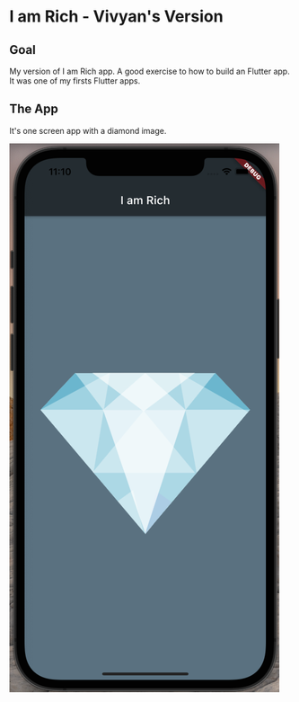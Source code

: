 # I am Rich - Vivyan's Version 

## Goal
My version of I am Rich app. A good exercise to how to build an Flutter app. It was one of my firsts Flutter apps.

## The App
It's one screen app with a diamond image.

![app](images/app.png)
